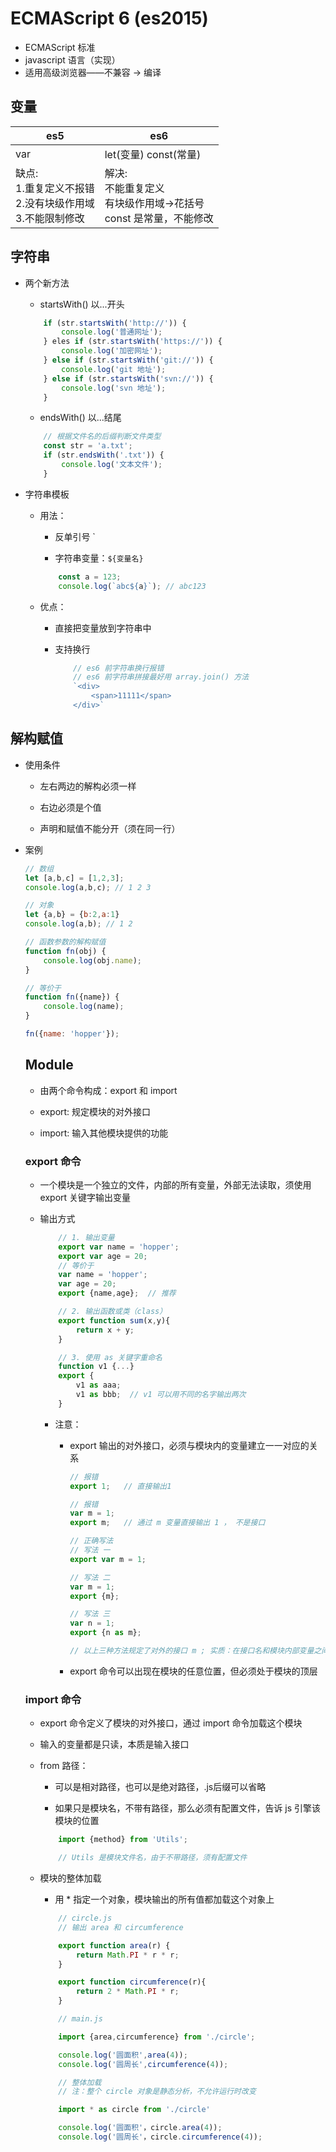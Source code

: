 # ECMAScript 6 (es2015)

- ECMAScript 标准  
- javascript 语言（实现）
- 适用高级浏览器——不兼容 -> 编译

## 变量

|es5|es6|
|---|---|
|var|let(变量) const(常量)|
|缺点:<br>1.重复定义不报错<br>2.没有块级作用域<br>3.不能限制修改| 解决:<br>不能重复定义<br>有块级作用域->花括号<br>const 是常量，不能修改

## 字符串

- 两个新方法

    - startsWith()  以...开头

    ```javascript
        if (str.startsWith('http://')) {
            console.log('普通网址');
        } eles if (str.startsWith('https://')) {
            console.log('加密网址');
        } else if (str.startsWith('git://')) {
            console.log('git 地址');
        } else if (str.startsWith('svn://')) {
            console.log('svn 地址');
        }
    ```

    - endsWith()    以...结尾

    ```javascript
        // 根据文件名的后缀判断文件类型
        const str = 'a.txt';
        if (str.endsWith('.txt')) {
            console.log('文本文件');
        }
    ```

- 字符串模板

    - 用法：

        - 反单引号 `

        - 字符串变量：`${变量名}`

        ```javascript
            const a = 123;
            console.log(`abc${a}`); // abc123
        ```

    - 优点：

        - 直接把变量放到字符串中

        - 支持换行
        
            ```javascript
                // es6 前字符串换行报错
                // es6 前字符串拼接最好用 array.join() 方法
                `<div>
                    <span>11111</span>
                </div>`
            ```

## 解构赋值

- 使用条件

    - 左右两边的解构必须一样

    - 右边必须是个值

    - 声明和赋值不能分开（须在同一行）

- 案例

    ```javascript
    // 数组
    let [a,b,c] = [1,2,3];
    console.log(a,b,c); // 1 2 3

    // 对象
    let {a,b} = {b:2,a:1}
    console.log(a,b); // 1 2

    // 函数参数的解构赋值
    function fn(obj) {
        console.log(obj.name);
    }

    // 等价于
    function fn({name}) {
        console.log(name);
    }

    fn({name: 'hopper'});
    ```

    ## Module

    - 由两个命令构成：export 和 import

    - export: 规定模块的对外接口

    - import: 输入其他模块提供的功能

    ### export 命令

    - 一个模块是一个独立的文件，内部的所有变量，外部无法读取，须使用 export 关键字输出变量

    - 输出方式

        ```javascript
            // 1. 输出变量
            export var name = 'hopper';
            export var age = 20;
            // 等价于
            var name = 'hopper';
            var age = 20;
            export {name,age};  // 推荐

            // 2. 输出函数或类（class）
            export function sum(x,y){
                return x + y;
            }

            // 3. 使用 as 关键字重命名
            function v1 {...}
            export {
                v1 as aaa;
                v1 as bbb;  // v1 可以用不同的名字输出两次
            }
        ```
        - 注意：
        
            - export 输出的对外接口，必须与模块内的变量建立一一对应的关系

                ```javascript
                // 报错
                export 1;   // 直接输出1

                // 报错
                var m = 1;
                export m;   // 通过 m 变量直接输出 1 ， 不是接口

                // 正确写法
                // 写法 一
                export var m = 1;

                // 写法 二
                var m = 1;
                export {m};

                // 写法 三
                var n = 1;
                export {n as m};

                // 以上三种方法规定了对外的接口 m ; 实质：在接口名和模块内部变量之间，建立了一一对应的关系. 函数和类的输出，也要遵循这种写法
                ```

            - export 命令可以出现在模块的任意位置，但必须处于模块的顶层

    ### import 命令

    - export 命令定义了模块的对外接口，通过 import 命令加载这个模块

    - 输入的变量都是只读，本质是输入接口

    - from 路径：

        - 可以是相对路径，也可以是绝对路径，.js后缀可以省略

        - 如果只是模块名，不带有路径，那么必须有配置文件，告诉 js 引擎该模块的位置

        ```javascript
            import {method} from 'Utils';

            // Utils 是模块文件名，由于不带路径，须有配置文件
        ```

    - 模块的整体加载

        - 用 * 指定一个对象，模块输出的所有值都加载这个对象上

        ```javascript
            // circle.js
            // 输出 area 和 circumference

            export function area(r) {
                return Math.PI * r * r;
            }

            export function circumference(r){
                return 2 * Math.PI * r;
            }
        ```

        ```javascript
            // main.js

            import {area,circumference} from './circle';

            console.log('圆面积',area(4));
            console.log('圆周长',circumference(4));
        ```

        ```javascript 
            // 整体加载
            // 注：整个 circle 对象是静态分析，不允许运行时改变

            import * as circle from './circle'

            console.log('圆面积'，circle.area(4));
            console.log('圆周长'，circle.circumference(4));
        ```

